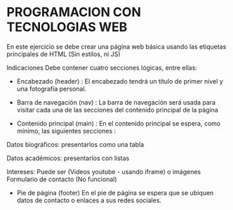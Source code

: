 # PROGRAMACION CON TECNOLOGIAS WEB
En este ejercicio se debe crear una página web básica usando las etiquetas principales de HTML (Sin estilos, ni JS) 

Indicaciones
Debe contener cuatro secciones lógicas, entre ellas:  

- Encabezado (header) : El encabezado tendrá un título de primer nivel y una fotografía personal.  

- Barra de navegación (nav) : La barra de navegación será usada para visitar cada una de las secciones del contenido principal de la página 

- Contenido principal (main) : En el contenido principal se espera, como mínimo, las siguientes secciones : 

Datos biográficos: presentarlos como una tabla 

Datos académicos: presentarlos con listas 

Intereses: Puede ser (Videos youtube - usando iframe) o imágenes
Formulario de contacto (No funcional)
- Pie de página (footer) En el pie de página se espera que se ubiquen datos de contacto o enlaces a sus redes sociales.
